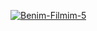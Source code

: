 <a href="https://www.youtube.com/watch?v=OgcJygRiM_0"><img src="https://media1.tenor.com/images/c3c24b827df65e21a14bcf217d9aed9b/tenor.gif" alt="Benim-Filmim-5" border="0"></a>

